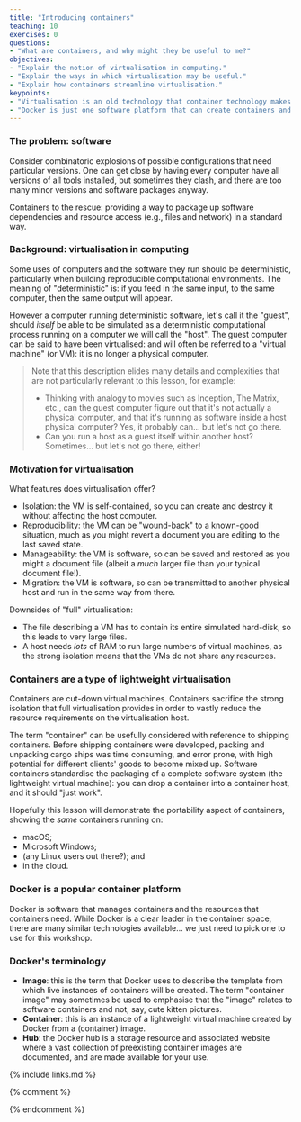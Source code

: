 ```yaml
---
title: "Introducing containers"
teaching: 10
exercises: 0
questions:
- "What are containers, and why might they be useful to me?"
objectives:
- "Explain the notion of virtualisation in computing."
- "Explain the ways in which virtualisation may be useful."
- "Explain how containers streamline virtualisation."
keypoints:
- "Virtualisation is an old technology that container technology makes more practical."
- "Docker is just one software platform that can create containers and the resources they use."
---
```

### The problem: software

Consider combinatoric explosions of possible configurations that need particular versions. One can get close by having every computer have all versions of all tools installed, but sometimes they clash, and there are too many minor versions and software packages anyway.

Containers to the rescue: providing a way to package up software dependencies and resource access (e.g., files and network) in a standard way.

### Background: virtualisation in computing

Some uses of computers and the software they run should be deterministic, particularly when building reproducible computational environments. The meaning of "deterministic" is: if you feed in the same input, to the same computer, then the same output will appear.

However a computer running deterministic software, let's call it the "guest", should *itself* be able to be simulated as a deterministic computational process running on a computer we will call the "host". The guest computer can be said to have been virtualised: and will often be referred to a "virtual machine" (or VM): it is no longer a physical computer. 

> Note that this description elides many details and complexities that are not particularly relevant to this lesson, for example:
> - Thinking with analogy to movies such as Inception, The Matrix, etc., can the guest computer figure out that it's not actually a physical computer, and that it's running as software inside a host physical computer? Yes, it probably can... but let's not go there.
> - Can you run a host as a guest itself within another host? Sometimes... but let's not go there, either!

### Motivation for virtualisation

What features does virtualisation offer?
- Isolation: the VM is self-contained, so you can create and destroy it without affecting the host computer.
- Reproducibility: the VM can be "wound-back" to a known-good situation, much as you might revert a document you are editing to the last saved state.
- Manageability: the VM is software, so can be saved and restored as you might a document file (albeit a *much* larger file than your typical document file!).
- Migration: the VM is software, so can be transmitted to another physical host and run in the same way from there.

Downsides of "full" virtualisation:
- The file describing a VM has to contain its entire simulated hard-disk, so this leads to very large files.
- A host needs *lots* of RAM to run large numbers of virtual machines, as the strong isolation means that the VMs do not share any resources.

### Containers are a type of lightweight virtualisation

Containers are cut-down virtual machines. Containers sacrifice the strong isolation that full virtualisation provides in order to vastly reduce the resource requirements on the virtualisation host.

The term "container" can be usefully considered with reference to shipping containers. Before shipping containers were developed, packing and unpacking cargo ships was time consuming, and error prone, with high potential for different clients' goods to become mixed up. Software containers standardise the packaging of a complete software system (the lightweight virtual machine): you can drop a container into a container host, and it should "just work".

Hopefully this lesson will demonstrate the portability aspect of containers, showing the *same* containers running on:
- macOS;
- Microsoft Windows;
- (any Linux users out there?); and
- in the cloud.

### Docker is a popular container platform

Docker is software that manages containers and the resources that containers need. While Docker is a clear leader in the container space, there are many similar technologies available... we just need to pick one to use for this workshop.

### Docker's terminology

- **Image**: this is the term that Docker uses to describe the template from which live instances of containers will be created. The term "container image" may sometimes be used to emphasise that the "image" relates to software containers and not, say, cute kitten pictures.
- **Container**: this is an instance of a lightweight virtual machine created by Docker from a (container) image.
- **Hub**: the Docker hub is a storage resource and associated website where a vast collection of preexisting container images are documented, and are made available for your use.

{% include links.md %}

{% comment %}
<!--  LocalWords:  keypoints links.md endcomment
 -->
{% endcomment %}
